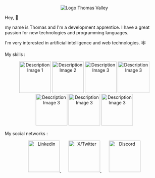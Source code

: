
<p align="center"><img src="https://github.com/PepitoSir/pepitosir/assets/103250483/de3d82e0-1a5b-4500-a602-1bc5aed5f98e" alt="Logo Thomas Valley"></p>


Hey, 👋

my name is Thomas and I'm a development apprentice. I have a great passion for new technologies and programming languages.

I'm very interested in artificial intelligence and web technologies. 🕸

My skills :
<p align="center">
  <img src="https://github.com/PepitoSir/pepitosir/assets/103250483/07d44f2b-4cae-496e-8422-9689887331d7" alt="Description Image 1" width="100">
  <img src="https://github.com/PepitoSir/pepitosir/assets/103250483/33e02bfc-db81-406b-9706-2065d78b4877" alt="Description Image 2" width="100">
  <img src="https://github.com/PepitoSir/pepitosir/assets/103250483/4d5d81d8-5d7a-4f7e-8b25-71cc8f46d6a3" alt="Description Image 3" width="100">
	<img src="https://github.com/PepitoSir/pepitosir/assets/103250483/6533aded-d04b-4011-9f47-c0f0b12b5e53" alt="Description Image 3" width="100">
	<img src="https://github.com/PepitoSir/pepitosir/assets/103250483/940c64a2-e869-4738-8874-a6a82ed4a30b" alt="Description Image 3" width="100">
	<img src="https://github.com/PepitoSir/pepitosir/assets/103250483/ce04a44f-b778-4dde-b370-9888aefe09e3" alt="Description Image 3" width="100">
	<img src="https://github.com/PepitoSir/pepitosir/assets/103250483/326c7194-7f73-4062-bb63-3a6c3f953b19" alt="Description Image 3" width="100">
</p>

My social networks :

<p align="center">
  <a href="https://www.linkedin.com/in/thomas-burkhalter-71645a2b0/">
    <img src="https://github.com/PepitoSir/pepitosir/assets/103250483/6eb838db-57d8-458a-99ed-eb9ec3147b12" alt="Linkedin" width="100">
  </a>
&nbsp;
&nbsp;
&nbsp;
  <a href="https://twitter.com/PepitoSir_">
    <img src="https://github.com/PepitoSir/pepitosir/assets/103250483/6038e312-bf1b-4027-a9eb-a5727febdd91" alt="X/Twitter" width="100">
  </a>
&nbsp;
&nbsp;
&nbsp;
  <a href="650734458147831851">
    <img src="https://github.com/PepitoSir/pepitosir/assets/103250483/d2a02c97-7243-46c6-b014-36858edb5a29" alt="Discord" width="100">
  </a>
</p>

